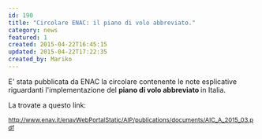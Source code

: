 ```yaml
---
id: 190
title: "Circolare ENAC: il piano di volo abbreviato."
category: news
featured: 1
created: 2015-04-22T16:45:15
updated: 2015-04-22T17:22:35
created_by: Mariko
---
```

<p>
 E' stata pubblicata da ENAC la circolare contenente le note esplicative riguardanti l'implementazione del
 <strong>
  piano di volo abbreviato
 </strong>
 in Italia.
</p>
<p>
 La trovate a questo link:
</p>
<p>
 <a href="http://www.enav.it/enavWebPortalStatic/AIP/publications/documents/AIC_A_2015_03.pdf" target="_blank">
  <span style="font-size: 12.1599998474121px; line-height: 1.3em;">
   http://www.enav.it/enavWebPortalStatic/AIP/publications/documents/AIC_A_2015_03.pdf
  </span>
 </a>
</p>
